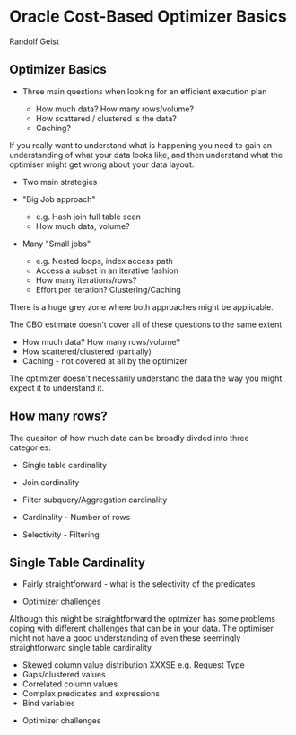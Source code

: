 # Oracle Cost-Based Optimizer Basics
Randolf Geist

## Optimizer Basics

* Three main questions when looking for an efficient execution plan

  * How much data? How many rows/volume?
  * How scattered / clustered is the data?
  * Caching?

If you really want to understand what is happening you need to gain an
understanding of what your data looks like, and then understand what the
optimiser might get wrong about your data layout.

* Two main strategies

* "Big Job approach"
  - e.g. Hash join full table scan
  - How much data, volume?

* Many "Small jobs" 
  - e.g. Nested loops, index access path
  - Access a subset in an iterative fashion
  - How many iterations/rows?
  - Effort per iteration? Clustering/Caching 

There is a huge grey zone where both approaches might be applicable.

The CBO estimate doesn't cover all of these questions to the same extent
  * How much data? How many rows/volume?
  * How scattered/clustered (partially)
  * Caching - not covered at all by the optimizer

The optimizer doesn't necessarily understand the data the way you might expect
it to understand it.

## How many rows?

The quesiton of how much data can be broadly divded into three categories:

* Single table cardinality
* Join cardinality
* Filter subquery/Aggregation cardinality

* Cardinality - Number of rows
* Selectivity - Filtering

## Single Table Cardinality

* Fairly straightforward - what is the selectivity of the predicates

* Optimizer challenges

Although this might be straightforward the optmizer has some problems coping
with different challenges that can be in your data.  The optimiser might not
have a good understanding of even these seemingly straightforward single table
cardinality

  - Skewed column value distribution
    XXXSE e.g. Request Type
  - Gaps/clustered values
  - Correlated column values
  - Complex predicates and expressions
  - Bind variables


* Optimizer challenges

